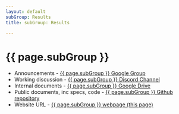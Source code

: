 ```yaml
---
layout: default
subGroup: Results
title: subGroup: Results

---
```


# {{ page.subGroup }}

- Announcements - [ {{ page.subGroup }} Google Group](https://groups.google.com/a/bswg.org/g/results)
- Working discussion - [ {{ page.subGroup }} Discord Channel](https://discord.gg/f4KvpxZmRs)
- Internal documents - [ {{ page.subGroup }} Google Drive](https://drive.google.com/drive/u/1/folders/1HgshsJnvq-2DaAITCJNrxWcuSKDQlbz1)
- Public documents, inc specs, code - [ {{ page.subGroup }} Github repository](https://github.com/theBSWG/results)
- Website URL - [ {{ page.subGroup }} webpage (this page)](https://bswg.org/results)

